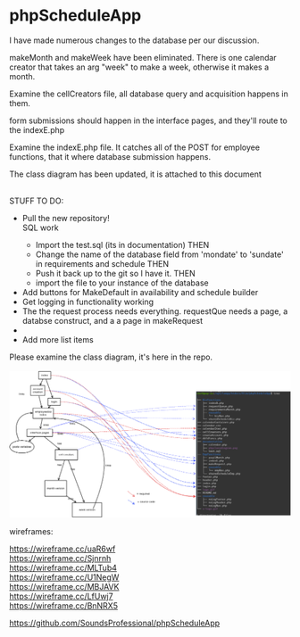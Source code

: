 <!--Connor Was Here-->
# phpScheduleApp

<p>I have made numerous changes to the database per our discussion.</p>
<p>makeMonth and makeWeek have been eliminated. There is one calendar creator that takes an arg "week" to make a week, otherwise it makes a month.</p>
<p>Examine the cellCreators file, all database query and acquisition happens in them.</p>
<p>form submissions should happen in the interface pages, and they'll route to the indexE.php</p>
<p>Examine the indexE.php file. It catches all of the POST for employee functions, that it where database submission happens.</p>
<p>The class diagram has been updated, it is attached to this document</p>

<br>
STUFF TO DO:
<ul><li>
Pull the new repository!
</li>SQL work
<ul><li>
Import the test.sql (its in documentation) THEN<br/>
</li><li> 
Change the name of the database field from 'mondate' to 'sundate' in requirements and schedule THEN<br/>
</li><li>
Push it back up to the git so I have it. THEN<br/>
</li><li>
import the file to your instance of the database
</li>
</ul>
<li>
Add buttons for MakeDefault in availability and schedule builder
<li>
Get logging in functionality working 
</li><li>
The the request process needs everything. requestQue needs a page, a databse construct, and a a page in makeRequest
</li><li>
</li><li>
Add more list items
</li>

</ul></li></ul>

Please examine the class diagram, it's here in the repo.<br/><br/>
<img src="phpClassDiagram.png" />


wireframes:

https://wireframe.cc/uaR6wf<br/>
https://wireframe.cc/Sjnrnh<br/>
https://wireframe.cc/MLTub4<br/>
https://wireframe.cc/U1NegW<br/>
https://wireframe.cc/MBJAVK<br/>
https://wireframe.cc/LfUwj7<br/>
https://wireframe.cc/BnNRX5<br/>

https://github.com/SoundsProfessional/phpScheduleApp


